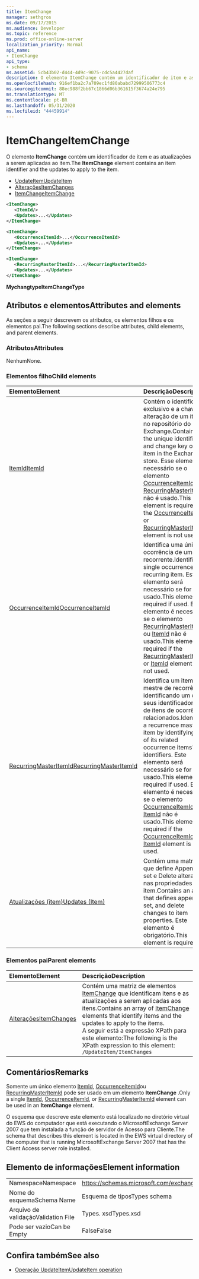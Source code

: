 ```yaml
---
title: ItemChange
manager: sethgros
ms.date: 09/17/2015
ms.audience: Developer
ms.topic: reference
ms.prod: office-online-server
localization_priority: Normal
api_name:
- ItemChange
api_type:
- schema
ms.assetid: 5cb43b02-d444-4d9c-9075-cdc5a4427daf
description: O elemento ItemChange contém um identificador de item e as atualizações a serem aplicadas ao item.
ms.openlocfilehash: 916ef1ba2c7a709ec1fd80ababd72999506773c4
ms.sourcegitcommit: 88ec988f2bb67c1866d06b361615f3674a24e795
ms.translationtype: MT
ms.contentlocale: pt-BR
ms.lasthandoff: 05/31/2020
ms.locfileid: "44459914"
---
```

# <a name="itemchange"></a><span data-ttu-id="3532e-103">ItemChange</span><span class="sxs-lookup"><span data-stu-id="3532e-103">ItemChange</span></span>

<span data-ttu-id="3532e-104">O elemento **ItemChange** contém um identificador de item e as atualizações a serem aplicadas ao item.</span><span class="sxs-lookup"><span data-stu-id="3532e-104">The **ItemChange** element contains an item identifier and the updates to apply to the item.</span></span> 
  
- [<span data-ttu-id="3532e-105">UpdateItem</span><span class="sxs-lookup"><span data-stu-id="3532e-105">UpdateItem</span></span>](updateitem.md) 
- [<span data-ttu-id="3532e-106">Alterações</span><span class="sxs-lookup"><span data-stu-id="3532e-106">ItemChanges</span></span>](itemchanges.md)
- [<span data-ttu-id="3532e-107">ItemChange</span><span class="sxs-lookup"><span data-stu-id="3532e-107">ItemChange</span></span>](itemchange.md)
  
```xml
<ItemChange>
   <ItemId/>
   <Updates>...</Updates>
</ItemChange>
```

```xml
<ItemChange>
   <OccurrenceItemId>...</OccurrenceItemId>
   <Updates>...</Updates>
</ItemChange>
```

```xml
<ItemChange>
   <RecurringMasterItemId>...</RecurringMasterItemId>
   <Updates>...</Updates>
</ItemChange>
```

<span data-ttu-id="3532e-108">**Mychangtype**</span><span class="sxs-lookup"><span data-stu-id="3532e-108">**ItemChangeType**</span></span>

## <a name="attributes-and-elements"></a><span data-ttu-id="3532e-109">Atributos e elementos</span><span class="sxs-lookup"><span data-stu-id="3532e-109">Attributes and elements</span></span>

<span data-ttu-id="3532e-110">As seções a seguir descrevem os atributos, os elementos filhos e os elementos pai.</span><span class="sxs-lookup"><span data-stu-id="3532e-110">The following sections describe attributes, child elements, and parent elements.</span></span>
  
### <a name="attributes"></a><span data-ttu-id="3532e-111">Atributos</span><span class="sxs-lookup"><span data-stu-id="3532e-111">Attributes</span></span>

<span data-ttu-id="3532e-112">Nenhum</span><span class="sxs-lookup"><span data-stu-id="3532e-112">None.</span></span>
  
### <a name="child-elements"></a><span data-ttu-id="3532e-113">Elementos filho</span><span class="sxs-lookup"><span data-stu-id="3532e-113">Child elements</span></span>

|<span data-ttu-id="3532e-114">**Elemento**</span><span class="sxs-lookup"><span data-stu-id="3532e-114">**Element**</span></span>|<span data-ttu-id="3532e-115">**Descrição**</span><span class="sxs-lookup"><span data-stu-id="3532e-115">**Description**</span></span>|
|:-----|:-----|
|[<span data-ttu-id="3532e-116">ItemId</span><span class="sxs-lookup"><span data-stu-id="3532e-116">ItemId</span></span>](itemid.md) <br/> |<span data-ttu-id="3532e-117">Contém o identificador exclusivo e a chave de alteração de um item no repositório do Exchange.</span><span class="sxs-lookup"><span data-stu-id="3532e-117">Contains the unique identifier and change key of an item in the Exchange store.</span></span> <span data-ttu-id="3532e-118">Esse elemento é necessário se o elemento [OccurrenceItemId](occurrenceitemid.md) ou [RecurringMasterItemId](recurringmasteritemid.md) não é usado.</span><span class="sxs-lookup"><span data-stu-id="3532e-118">This element is required if the [OccurrenceItemId](occurrenceitemid.md) or [RecurringMasterItemId](recurringmasteritemid.md) element is not used.</span></span>  <br/> |
|[<span data-ttu-id="3532e-119">OccurrenceItemId</span><span class="sxs-lookup"><span data-stu-id="3532e-119">OccurrenceItemId</span></span>](occurrenceitemid.md) <br/> |<span data-ttu-id="3532e-120">Identifica uma única ocorrência de um item recorrente.</span><span class="sxs-lookup"><span data-stu-id="3532e-120">Identifies a single occurrence of a recurring item.</span></span> <span data-ttu-id="3532e-121">Este elemento será necessário se for usado.</span><span class="sxs-lookup"><span data-stu-id="3532e-121">This element is required if used.</span></span> <span data-ttu-id="3532e-122">Este elemento é necessário se o elemento [RecurringMasterItemId](recurringmasteritemid.md) ou [ItemId](itemid.md) não é usado.</span><span class="sxs-lookup"><span data-stu-id="3532e-122">This element is required if the [RecurringMasterItemId](recurringmasteritemid.md) or [ItemId](itemid.md) element is not used.</span></span>  <br/> |
|[<span data-ttu-id="3532e-123">RecurringMasterItemId</span><span class="sxs-lookup"><span data-stu-id="3532e-123">RecurringMasterItemId</span></span>](recurringmasteritemid.md) <br/> |<span data-ttu-id="3532e-124">Identifica um item mestre de recorrência identificando um de seus identificadores de itens de ocorrência relacionados.</span><span class="sxs-lookup"><span data-stu-id="3532e-124">Identifies a recurrence master item by identifying one of its related occurrence items' identifiers.</span></span> <span data-ttu-id="3532e-125">Este elemento será necessário se for usado.</span><span class="sxs-lookup"><span data-stu-id="3532e-125">This element is required if used.</span></span> <span data-ttu-id="3532e-126">Este elemento é necessário se o elemento [OccurrenceItemId](occurrenceitemid.md) ou [ItemId](itemid.md) não é usado.</span><span class="sxs-lookup"><span data-stu-id="3532e-126">This element is required if the [OccurrenceItemId](occurrenceitemid.md) or [ItemId](itemid.md) element is not used.</span></span>  <br/> |
|[<span data-ttu-id="3532e-127">Atualizações (item)</span><span class="sxs-lookup"><span data-stu-id="3532e-127">Updates (Item)</span></span>](updates-item.md) <br/> |<span data-ttu-id="3532e-128">Contém uma matriz que define Append, set e Delete alterações nas propriedades do item.</span><span class="sxs-lookup"><span data-stu-id="3532e-128">Contains an array that defines append, set, and delete changes to item properties.</span></span> <span data-ttu-id="3532e-129">Este elemento é obrigatório.</span><span class="sxs-lookup"><span data-stu-id="3532e-129">This element is required.</span></span>  <br/> |
   
### <a name="parent-elements"></a><span data-ttu-id="3532e-130">Elementos pai</span><span class="sxs-lookup"><span data-stu-id="3532e-130">Parent elements</span></span>

|<span data-ttu-id="3532e-131">**Elemento**</span><span class="sxs-lookup"><span data-stu-id="3532e-131">**Element**</span></span>|<span data-ttu-id="3532e-132">**Descrição**</span><span class="sxs-lookup"><span data-stu-id="3532e-132">**Description**</span></span>|
|:-----|:-----|
|[<span data-ttu-id="3532e-133">Alterações</span><span class="sxs-lookup"><span data-stu-id="3532e-133">ItemChanges</span></span>](itemchanges.md) <br/> |<span data-ttu-id="3532e-134">Contém uma matriz de elementos [ItemChange](itemchange.md) que identificam itens e as atualizações a serem aplicadas aos itens.</span><span class="sxs-lookup"><span data-stu-id="3532e-134">Contains an array of [ItemChange](itemchange.md) elements that identify items and the updates to apply to the items.</span></span>  <br/> <span data-ttu-id="3532e-135">A seguir está a expressão XPath para este elemento:</span><span class="sxs-lookup"><span data-stu-id="3532e-135">The following is the XPath expression to this element:</span></span>  <br/>  `/UpdateItem/ItemChanges` <br/> |
   
## <a name="remarks"></a><span data-ttu-id="3532e-136">Comentários</span><span class="sxs-lookup"><span data-stu-id="3532e-136">Remarks</span></span>

<span data-ttu-id="3532e-137">Somente um único elemento [ItemId](itemid.md), [OccurrenceItemId](occurrenceitemid.md)ou [RecurringMasterItemId](recurringmasteritemid.md) pode ser usado em um elemento **ItemChange** .</span><span class="sxs-lookup"><span data-stu-id="3532e-137">Only a single [ItemId](itemid.md), [OccurrenceItemId](occurrenceitemid.md), or [RecurringMasterItemId](recurringmasteritemid.md) element can be used in an **ItemChange** element.</span></span> 
  
<span data-ttu-id="3532e-138">O esquema que descreve este elemento está localizado no diretório virtual do EWS do computador que está executando o MicrosoftExchange Server 2007 que tem instalada a função de servidor de Acesso para Cliente.</span><span class="sxs-lookup"><span data-stu-id="3532e-138">The schema that describes this element is located in the EWS virtual directory of the computer that is running MicrosoftExchange Server 2007 that has the Client Access server role installed.</span></span>
  
## <a name="element-information"></a><span data-ttu-id="3532e-139">Elemento de informações</span><span class="sxs-lookup"><span data-stu-id="3532e-139">Element information</span></span>

|||
|:-----|:-----|
|<span data-ttu-id="3532e-140">Namespace</span><span class="sxs-lookup"><span data-stu-id="3532e-140">Namespace</span></span>  <br/> |https://schemas.microsoft.com/exchange/services/2006/types  <br/> |
|<span data-ttu-id="3532e-141">Nome do esquema</span><span class="sxs-lookup"><span data-stu-id="3532e-141">Schema Name</span></span>  <br/> |<span data-ttu-id="3532e-142">Esquema de tipos</span><span class="sxs-lookup"><span data-stu-id="3532e-142">Types schema</span></span>  <br/> |
|<span data-ttu-id="3532e-143">Arquivo de validação</span><span class="sxs-lookup"><span data-stu-id="3532e-143">Validation File</span></span>  <br/> |<span data-ttu-id="3532e-144">Types. xsd</span><span class="sxs-lookup"><span data-stu-id="3532e-144">Types.xsd</span></span>  <br/> |
|<span data-ttu-id="3532e-145">Pode ser vazio</span><span class="sxs-lookup"><span data-stu-id="3532e-145">Can be Empty</span></span>  <br/> |<span data-ttu-id="3532e-146">False</span><span class="sxs-lookup"><span data-stu-id="3532e-146">False</span></span>  <br/> |
   
## <a name="see-also"></a><span data-ttu-id="3532e-147">Confira também</span><span class="sxs-lookup"><span data-stu-id="3532e-147">See also</span></span>

- [<span data-ttu-id="3532e-148">Operação UpdateItem</span><span class="sxs-lookup"><span data-stu-id="3532e-148">UpdateItem operation</span></span>](updateitem-operation.md)

